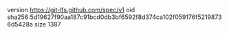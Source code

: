 version https://git-lfs.github.com/spec/v1
oid sha256:5d19627f90aa187c91bcd0db3bf6592f8d374ca102f059176f52198736d5428a
size 1387
